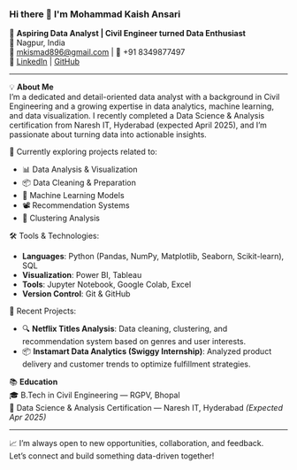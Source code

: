 ### Hi there 👋 I'm Mohammad Kaish Ansari

🎯 **Aspiring Data Analyst | Civil Engineer turned Data Enthusiast**  
📍 Nagpur, India  
📧 mkismad896@gmail.com | 📱 +91 8349877497  
🔗 [LinkedIn]([https://linkedin.com/in/mohammad-kaish-ansari](https://www.linkedin.com/in/mohammad-kaish-ansari-868998338/)) | [GitHub](https://github.com/mohammad-kaish03)

---

💡 **About Me**  
I’m a dedicated and detail-oriented data analyst with a background in Civil Engineering and a growing expertise in data analytics, machine learning, and data visualization. I recently completed a Data Science & Analysis certification from Naresh IT, Hyderabad (expected April 2025), and I’m passionate about turning data into actionable insights.

🚀 Currently exploring projects related to:
- 📊 Data Analysis & Visualization
- 📦 Data Cleaning & Preparation
- 🤖 Machine Learning Models
- 📽️ Recommendation Systems
- 📍 Clustering Analysis

🛠️ Tools & Technologies:
- **Languages**: Python (Pandas, NumPy, Matplotlib, Seaborn, Scikit-learn), SQL
- **Visualization**: Power BI, Tableau
- **Tools**: Jupyter Notebook, Google Colab, Excel
- **Version Control**: Git & GitHub

🧠 Recent Projects:
- 🔍 **Netflix Titles Analysis**: Data cleaning, clustering, and recommendation system based on genres and user interests.
- 📦 **Instamart Data Analytics (Swiggy Internship)**: Analyzed product delivery and customer trends to optimize fulfillment strategies.

📚 **Education**  
🎓 B.Tech in Civil Engineering — RGPV, Bhopal  
📘 Data Science & Analysis Certification — Naresh IT, Hyderabad *(Expected Apr 2025)*

---

📈 I’m always open to new opportunities, collaboration, and feedback.  
Let’s connect and build something data-driven together!

